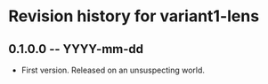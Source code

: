 # Revision history for variant1-lens

## 0.1.0.0 -- YYYY-mm-dd

* First version. Released on an unsuspecting world.
